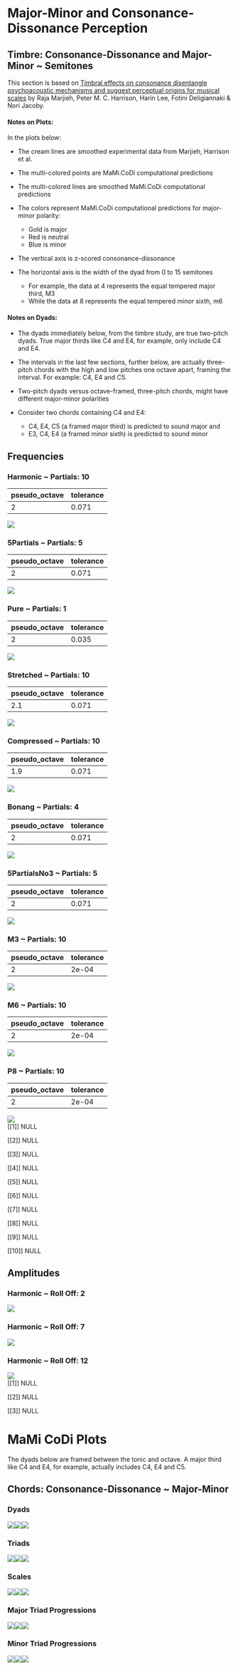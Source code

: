 Major-Minor and Consonance-Dissonance Perception
================

## Timbre: Consonance-Dissonance and Major-Minor ~ Semitones

This section is based on [Timbral effects on consonance disentangle
psychoacoustic mechanisms and suggest perceptual origins for musical
scales](https://www.nature.com/articles/s41467-024-45812-z) by Raja
Marjieh, Peter M. C. Harrison, Harin Lee, Fotini Deligiannaki & Nori
Jacoby.

#### Notes on Plots:

In the plots below:

- The cream lines are smoothed experimental data from Marjieh, Harrison
  et al.

- The multi-colored points are MaMi.CoDi computational predictions

- The multi-colored lines are smoothed MaMi.CoDi computational
  predictions

- The colors represent MaMi.CoDi computational predictions for
  major-minor polarity:

  - Gold is major
  - Red is neutral
  - Blue is minor

- The vertical axis is z-scored consonance-dissonance

- The horizontal axis is the width of the dyad from 0 to 15 semitones

  - For example, the data at 4 represents the equal tempered major
    third, M3
  - While the data at 8 represents the equal tempered minor sixth, m6

#### Notes on Dyads:

- The dyads immediately below, from the timbre study, are true two-pitch
  dyads. True major thirds like C4 and E4, for example, only include C4
  and E4.

- The intervals in the last few sections, further below, are actually
  three-pitch chords with the high and low pitches one octave apart,
  framing the interval. For example: C4, E4 and C5.

- Two-pitch dyads versus octave-framed, three-pitch chords, might have
  different major-minor polarities

- Consider two chords containing C4 and E4:

  - C4, E4, C5 (a framed major third) is predicted to sound major and
  - E3, C4, E4 (a framed minor sixth) is predicted to sound minor

## Frequencies

### Harmonic ~ Partials: 10

| pseudo_octave | tolerance |
|:--------------|:----------|
| 2             | 0.071     |

![](man/figures/README-unnamed-chunk-4-1.png)<!-- -->

### 5Partials ~ Partials: 5

| pseudo_octave | tolerance |
|:--------------|:----------|
| 2             | 0.071     |

![](man/figures/README-unnamed-chunk-4-2.png)<!-- -->

### Pure ~ Partials: 1

| pseudo_octave | tolerance |
|:--------------|:----------|
| 2             | 0.035     |

![](man/figures/README-unnamed-chunk-4-3.png)<!-- -->

### Stretched ~ Partials: 10

| pseudo_octave | tolerance |
|:--------------|:----------|
| 2.1           | 0.071     |

![](man/figures/README-unnamed-chunk-4-4.png)<!-- -->

### Compressed ~ Partials: 10

| pseudo_octave | tolerance |
|:--------------|:----------|
| 1.9           | 0.071     |

![](man/figures/README-unnamed-chunk-4-5.png)<!-- -->

### Bonang ~ Partials: 4

| pseudo_octave | tolerance |
|:--------------|:----------|
| 2             | 0.071     |

![](man/figures/README-unnamed-chunk-4-6.png)<!-- -->

### 5PartialsNo3 ~ Partials: 5

| pseudo_octave | tolerance |
|:--------------|:----------|
| 2             | 0.071     |

![](man/figures/README-unnamed-chunk-4-7.png)<!-- -->

### M3 ~ Partials: 10

| pseudo_octave | tolerance |
|:--------------|:----------|
| 2             | 2e-04     |

![](man/figures/README-unnamed-chunk-4-8.png)<!-- -->

### M6 ~ Partials: 10

| pseudo_octave | tolerance |
|:--------------|:----------|
| 2             | 2e-04     |

![](man/figures/README-unnamed-chunk-4-9.png)<!-- -->

### P8 ~ Partials: 10

| pseudo_octave | tolerance |
|:--------------|:----------|
| 2             | 2e-04     |

![](man/figures/README-unnamed-chunk-4-10.png)<!-- -->  
\[\[1\]\] NULL

\[\[2\]\] NULL

\[\[3\]\] NULL

\[\[4\]\] NULL

\[\[5\]\] NULL

\[\[6\]\] NULL

\[\[7\]\] NULL

\[\[8\]\] NULL

\[\[9\]\] NULL

\[\[10\]\] NULL

## Amplitudes

### Harmonic ~ Roll Off: 2

![](man/figures/README-unnamed-chunk-8-1.png)<!-- -->

### Harmonic ~ Roll Off: 7

![](man/figures/README-unnamed-chunk-8-2.png)<!-- -->

### Harmonic ~ Roll Off: 12

![](man/figures/README-unnamed-chunk-8-3.png)<!-- -->  
\[\[1\]\] NULL

\[\[2\]\] NULL

\[\[3\]\] NULL

# MaMi CoDi Plots

The dyads below are framed between the tonic and octave. A major third
like C4 and E4, for example, actually includes C4, E4 and C5.

## Chords: Consonance-Dissonance ~ Major-Minor

### Dyads

![](man/figures/README-unnamed-chunk-11-1.png)<!-- -->![](man/figures/README-unnamed-chunk-11-2.png)<!-- -->![](man/figures/README-unnamed-chunk-11-3.png)<!-- -->

### Triads

![](man/figures/README-unnamed-chunk-11-4.png)<!-- -->![](man/figures/README-unnamed-chunk-11-5.png)<!-- -->![](man/figures/README-unnamed-chunk-11-6.png)<!-- -->

### Scales

![](man/figures/README-unnamed-chunk-11-7.png)<!-- -->![](man/figures/README-unnamed-chunk-11-8.png)<!-- -->![](man/figures/README-unnamed-chunk-11-9.png)<!-- -->

### Major Triad Progressions

![](man/figures/README-unnamed-chunk-11-10.png)<!-- -->![](man/figures/README-unnamed-chunk-11-11.png)<!-- -->![](man/figures/README-unnamed-chunk-11-12.png)<!-- -->

### Minor Triad Progressions

![](man/figures/README-unnamed-chunk-11-13.png)<!-- -->![](man/figures/README-unnamed-chunk-11-14.png)<!-- -->![](man/figures/README-unnamed-chunk-11-15.png)<!-- -->
